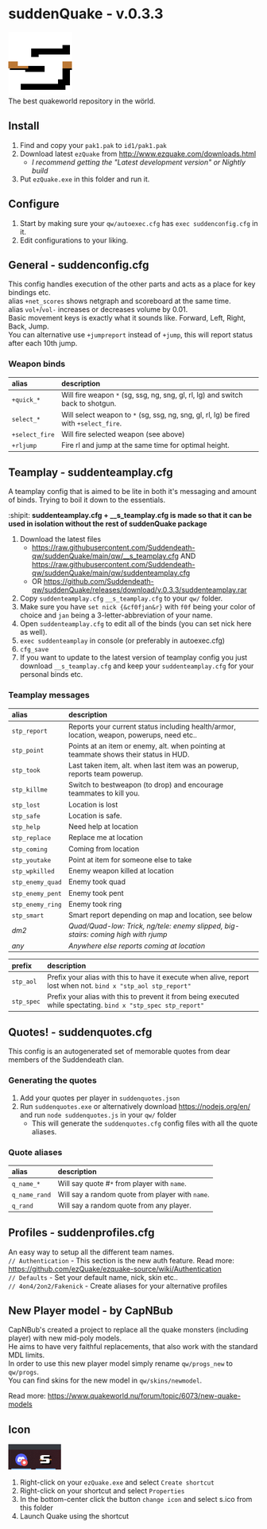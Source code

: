 # suddenQuake - v.0.3.3
![suddenQuake](https://github.com/Suddendeath-qw/suddenQuake/raw/main/s.png)  
The best quakeworld repository in the wörld.

## Install
1. Find and copy your `pak1.pak` to `id1/pak1.pak`
2. Download latest `ezQuake` from http://www.ezquake.com/downloads.html 
   - _I recommend getting the "Latest development version" or Nightly build_
3. Put `ezQuake.exe` in this folder and run it.


## Configure
1. Start by making sure your `qw/autoexec.cfg` has `exec suddenconfig.cfg` in it.
2. Edit configurations to your liking.

## General - suddenconfig.cfg
This config handles execution of the other parts and acts as a place for key bindings etc.  
alias `+net_scores` shows netgraph and scoreboard at the same time.  
alias `vol+`/`vol-` increases or decreases volume by 0.01.  
Basic movement keys is exactly what it sounds like. Forward, Left, Right, Back, Jump.  
You can alternative use `+jumpreport` instead of `+jump`, this will report status after each 10th jump.  

### Weapon binds 
| alias | description |
| :--- | :--- |
| `+quick_*` | Will fire weapon `*` (sg, ssg, ng, sng, gl, rl, lg) and switch back to shotgun.   |
| `select_*` | Will select weapon to `*` (sg, ssg, ng, sng, gl, rl, lg) be fired with `+select_fire`.  |
| `+select_fire` | Will fire selected weapon (see above) |
| `+rljump` | Fire rl and jump at the same time for optimal height. |

## Teamplay - suddenteamplay.cfg
A teamplay config that is aimed to be lite in both it's messaging and amount of binds. Trying to boil it down to the essentials.  

:shipit: **suddenteamplay.cfg + __s_teamplay.cfg is made so that it can be used in isolation without the rest of suddenQuake package**  

1. Download the latest files
   - https://raw.githubusercontent.com/Suddendeath-qw/suddenQuake/main/qw/__s_teamplay.cfg AND https://raw.githubusercontent.com/Suddendeath-qw/suddenQuake/main/qw/suddenteamplay.cfg
   - OR https://github.com/Suddendeath-qw/suddenQuake/releases/download/v.0.3.3/suddenteamplay.rar
2. Copy `suddenteamplay.cfg` `__s_teamplay.cfg` to your `qw/` folder.  
3. Make sure you have `set nick {&cf0fjan&r}` with `f0f` being your color of choice and `jan` being a 3-letter-abbreviation of your name.
4. Open `suddenteamplay.cfg` to edit all of the binds (you can set nick here as well).  
5. `exec suddenteamplay` in console (or preferably in autoexec.cfg)
6. `cfg_save`
7. If you want to update to the latest version of teamplay config you just download `__s_teamplay.cfg` and keep your `suddenteamplay.cfg` for your personal binds etc.

### Teamplay messages
| alias | description |
| :--- | :--- |
| `stp_report` | Reports your current status including health/armor, location, weapon, powerups, need etc.. |
| `stp_point` | Points at an item or enemy, alt. when pointing at teammate shows their status in HUD. |
| `stp_took` | Last taken item, alt. when last item was an powerup, reports team powerup. |
| `stp_killme` | Switch to bestweapon (to drop) and encourage teammates to kill you. |
| `stp_lost` | Location is lost |
| `stp_safe` | Location is safe. |
| `stp_help` | Need help at location |
| `stp_replace` | Replace me at location |
| `stp_coming` | Coming from location |
| `stp_youtake` | Point at item for someone else to take |
| `stp_wpkilled` | Enemy weapon killed at location |
| `stp_enemy_quad` | Enemy took quad |
| `stp_enemy_pent` | Enemy took pent |
| `stp_enemy_ring` | Enemy took ring |
| `stp_smart` | Smart report depending on map and location, see below |
| _dm2_ | _Quad/Quad-low: Trick, ng/tele: enemy slipped, big-stairs: coming high with rjump_ |
| _any_ | _Anywhere else reports coming at location_ |

| prefix | description |
| :--- | :--- |
| `stp_aol` | Prefix your alias with this to have it execute when alive, report lost when not. `bind x "stp_aol stp_report"`  |
| `stp_spec` | Prefix your alias with this to prevent it from being executed while spectating. `bind x "stp_spec stp_report"`  |

## Quotes! - suddenquotes.cfg
This config is an autogenerated set of memorable quotes from dear members of the Suddendeath clan.  
### Generating the quotes
1. Add your quotes per player in `suddenquotes.json`
2. Run `suddenquotes.exe` or alternatively download https://nodejs.org/en/ and run `node suddenquotes.js` in your `qw/` folder
   - This will generate the `suddenquotes.cfg` config files with all the quote aliases.
### Quote aliases
| alias | description |
| :--- | :--- |
| `q_name_*` | Will say quote #`*` from player with `name`.  |
| `q_name_rand` | Will say a random quote from player with `name`.  |
| `q_rand` | Will say a random quote from any player. |

## Profiles - suddenprofiles.cfg
An easy way to setup all the different team names.    
`// Authentication` - This section is the new auth feature. Read more: https://github.com/ezQuake/ezquake-source/wiki/Authentication  
`// Defaults` - Set your default name, nick, skin etc..  
`// 4on4/2on2/Fakenick` - Create aliases for your alternative profiles  


## New Player model - by CapNBub
CapNBub's created a project to replace all the quake monsters (including player) with new mid-poly models.  
He aims to have very faithful replacements, that also work with the standard MDL limits.  
In order to use this new player model simply rename `qw/progs_new` to `qw/progs`.  
You can find skins for the new model in `qw/skins/newmodel`.

Read more: https://www.quakeworld.nu/forum/topic/6073/new-quake-models


## Icon
![icon](https://github.com/Suddendeath-qw/suddenQuake/raw/main/examples/icon_example.png)  
1. Right-click on your `ezQuake.exe` and select `Create shortcut`
2. Right-click on your shortcut and select `Properties`
3. In the bottom-center click the button `change icon` and select s.ico from this folder
4. Launch Quake using the shortcut
